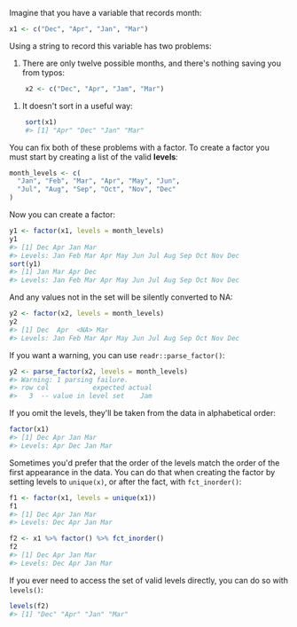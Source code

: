 
Imagine that you have a variable that records month:


```r
x1 <- c("Dec", "Apr", "Jan", "Mar")
```

Using a string to record this variable has two problems:

1.  There are only twelve possible months, and there's nothing saving you
    from typos:
     
    
```r
    x2 <- c("Dec", "Apr", "Jam", "Mar")
```
    
1.  It doesn't sort in a useful way:

    
```r
    sort(x1)
    #> [1] "Apr" "Dec" "Jan" "Mar"
```

You can fix both of these problems with a factor. To create a factor you must start by creating a list of the valid __levels__:


```r
month_levels <- c(
  "Jan", "Feb", "Mar", "Apr", "May", "Jun", 
  "Jul", "Aug", "Sep", "Oct", "Nov", "Dec"
)
```

Now you can create a factor:


```r
y1 <- factor(x1, levels = month_levels)
y1
#> [1] Dec Apr Jan Mar
#> Levels: Jan Feb Mar Apr May Jun Jul Aug Sep Oct Nov Dec
sort(y1)
#> [1] Jan Mar Apr Dec
#> Levels: Jan Feb Mar Apr May Jun Jul Aug Sep Oct Nov Dec
```

And any values not in the set will be silently converted to NA:


```r
y2 <- factor(x2, levels = month_levels)
y2
#> [1] Dec  Apr  <NA> Mar 
#> Levels: Jan Feb Mar Apr May Jun Jul Aug Sep Oct Nov Dec
```

If you want a warning, you can use `readr::parse_factor()`:


```r
y2 <- parse_factor(x2, levels = month_levels)
#> Warning: 1 parsing failure.
#> row col           expected actual
#>   3  -- value in level set    Jam
```

If you omit the levels, they'll be taken from the data in alphabetical order:


```r
factor(x1)
#> [1] Dec Apr Jan Mar
#> Levels: Apr Dec Jan Mar
```

Sometimes you'd prefer that the order of the levels match the order of the first appearance in the data. You can do that when creating the factor by setting levels to `unique(x)`, or after the fact, with `fct_inorder()`:


```r
f1 <- factor(x1, levels = unique(x1))
f1
#> [1] Dec Apr Jan Mar
#> Levels: Dec Apr Jan Mar

f2 <- x1 %>% factor() %>% fct_inorder()
f2
#> [1] Dec Apr Jan Mar
#> Levels: Dec Apr Jan Mar
```

If you ever need to access the set of valid levels directly, you can do so with `levels()`:


```r
levels(f2)
#> [1] "Dec" "Apr" "Jan" "Mar"
```

